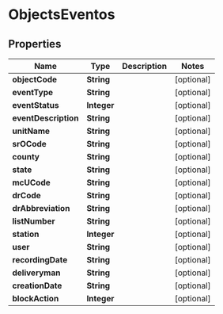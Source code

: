 
# ObjectsEventos

## Properties
Name | Type | Description | Notes
------------ | ------------- | ------------- | -------------
**objectCode** | **String** |  |  [optional]
**eventType** | **String** |  |  [optional]
**eventStatus** | **Integer** |  |  [optional]
**eventDescription** | **String** |  |  [optional]
**unitName** | **String** |  |  [optional]
**srOCode** | **String** |  |  [optional]
**county** | **String** |  |  [optional]
**state** | **String** |  |  [optional]
**mcUCode** | **String** |  |  [optional]
**drCode** | **String** |  |  [optional]
**drAbbreviation** | **String** |  |  [optional]
**listNumber** | **String** |  |  [optional]
**station** | **Integer** |  |  [optional]
**user** | **String** |  |  [optional]
**recordingDate** | **String** |  |  [optional]
**deliveryman** | **String** |  |  [optional]
**creationDate** | **String** |  |  [optional]
**blockAction** | **Integer** |  |  [optional]



